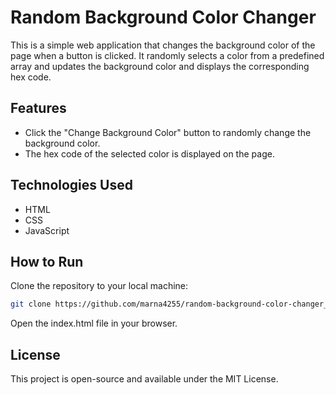 # Random Background Color Changer

This is a simple web application that changes the background color of the page when a button is clicked. It randomly selects a color from a predefined array and updates the background color and displays the corresponding hex code.

## Features

- Click the "Change Background Color" button to randomly change the background color.
- The hex code of the selected color is displayed on the page.

## Technologies Used

- HTML
- CSS
- JavaScript

## How to Run

Clone the repository to your local machine:

```bash
git clone https://github.com/marna4255/random-background-color-changer_js.git
```

Open the index.html file in your browser.

## License

This project is open-source and available under the MIT License.
